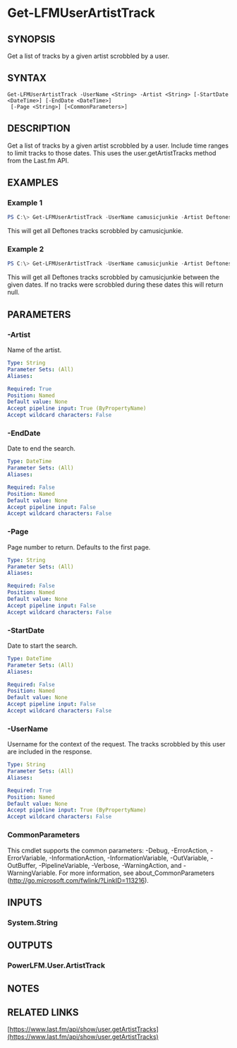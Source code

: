 # Get-LFMUserArtistTrack

## SYNOPSIS
Get a list of tracks by a given artist scrobbled by a user.

## SYNTAX

```
Get-LFMUserArtistTrack -UserName <String> -Artist <String> [-StartDate <DateTime>] [-EndDate <DateTime>]
 [-Page <String>] [<CommonParameters>]
```

## DESCRIPTION
Get a list of tracks by a given artist scrobbled by a user. Include time ranges to limit tracks to those dates. This uses the user.getArtistTracks method from the Last.fm API.

## EXAMPLES

### Example 1
```powershell
PS C:\> Get-LFMUserArtistTrack -UserName camusicjunkie -Artist Deftones
```

This will get all Deftones tracks scrobbled by camusicjunkie.

### Example 2
```powershell
PS C:\> Get-LFMUserArtistTrack -UserName camusicjunkie -Artist Deftones -StartDate 1/1/2018 -EndDate 6/30/2018
```

This will get all Deftones tracks scrobbled by camusicjunkie between the given dates. If no tracks were scrobbled during these dates this will return null.

## PARAMETERS

### -Artist
Name of the artist.

```yaml
Type: String
Parameter Sets: (All)
Aliases:

Required: True
Position: Named
Default value: None
Accept pipeline input: True (ByPropertyName)
Accept wildcard characters: False
```

### -EndDate
Date to end the search.

```yaml
Type: DateTime
Parameter Sets: (All)
Aliases:

Required: False
Position: Named
Default value: None
Accept pipeline input: False
Accept wildcard characters: False
```

### -Page
Page number to return. Defaults to the first page.

```yaml
Type: String
Parameter Sets: (All)
Aliases:

Required: False
Position: Named
Default value: None
Accept pipeline input: False
Accept wildcard characters: False
```

### -StartDate
Date to start the search.

```yaml
Type: DateTime
Parameter Sets: (All)
Aliases:

Required: False
Position: Named
Default value: None
Accept pipeline input: False
Accept wildcard characters: False
```

### -UserName
Username for the context of the request. The tracks scrobbled by this user are included in the response.

```yaml
Type: String
Parameter Sets: (All)
Aliases:

Required: True
Position: Named
Default value: None
Accept pipeline input: True (ByPropertyName)
Accept wildcard characters: False
```

### CommonParameters
This cmdlet supports the common parameters: -Debug, -ErrorAction, -ErrorVariable, -InformationAction, -InformationVariable, -OutVariable, -OutBuffer, -PipelineVariable, -Verbose, -WarningAction, and -WarningVariable.
For more information, see about_CommonParameters (http://go.microsoft.com/fwlink/?LinkID=113216).

## INPUTS

### System.String

## OUTPUTS

### PowerLFM.User.ArtistTrack

## NOTES

## RELATED LINKS

[https://www.last.fm/api/show/user.getArtistTracks](https://www.last.fm/api/show/user.getArtistTracks)
